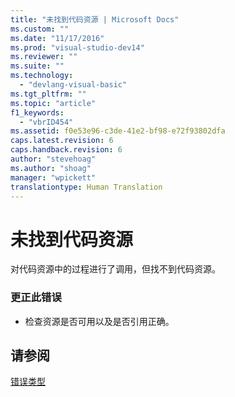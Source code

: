 ```yaml
---
title: "未找到代码资源 | Microsoft Docs"
ms.custom: ""
ms.date: "11/17/2016"
ms.prod: "visual-studio-dev14"
ms.reviewer: ""
ms.suite: ""
ms.technology: 
  - "devlang-visual-basic"
ms.tgt_pltfrm: ""
ms.topic: "article"
f1_keywords: 
  - "vbrID454"
ms.assetid: f0e53e96-c3de-41e2-bf98-e72f93802dfa
caps.latest.revision: 6
caps.handback.revision: 6
author: "stevehoag"
ms.author: "shoag"
manager: "wpickett"
translationtype: Human Translation
---
```

# 未找到代码资源
对代码资源中的过程进行了调用，但找不到代码资源。  
  
### 更正此错误  
  
-   检查资源是否可用以及是否引用正确。  
  
## 请参阅  
 [错误类型](../../visual-basic/programming-guide/language-features/error-types.md)